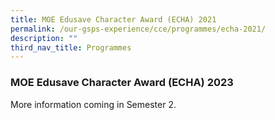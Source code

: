 ```yaml
---
title: MOE Edusave Character Award (ECHA) 2021
permalink: /our-gsps-experience/cce/programmes/echa-2021/
description: ""
third_nav_title: Programmes
---
```

### **MOE Edusave Character Award (ECHA) 2023**
More information coming in Semester 2.